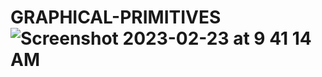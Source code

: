 # GRAPHICAL-PRIMITIVES![Screenshot 2023-02-23 at 9 41 14 AM](https://user-images.githubusercontent.com/122967322/220819950-180e8dea-0959-426e-a71d-10b151610bde.png)
